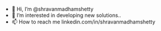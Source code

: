 - 👋 Hi, I’m @shravanmadhamshetty
- 👀 I’m interested in developing new solutions..
- 📫 How to reach me linkedin.com/in/shravanmadhamshetty

<!---
shravanmadhamshetty/shravanmadhamshetty is a ✨ special ✨ repository because its `README.md` (this file) appears on your GitHub profile.
You can click the Preview link to take a look at your changes.
--->
